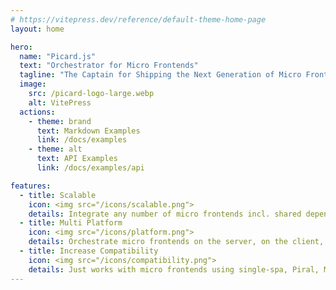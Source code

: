 ```yaml
---
# https://vitepress.dev/reference/default-theme-home-page
layout: home

hero:
  name: "Picard.js"
  text: "Orchestrator for Micro Frontends"
  tagline: "The Captain for Shipping the Next Generation of Micro Frontends Federation and Beyond"
  image:
    src: /picard-logo-large.webp
    alt: VitePress
  actions:
    - theme: brand
      text: Markdown Examples
      link: /docs/examples
    - theme: alt
      text: API Examples
      link: /docs/examples/api

features:
  - title: Scalable
    icon: <img src="/icons/scalable.png">
    details: Integrate any number of micro frontends incl. shared dependencies and other resources.
  - title: Multi Platform
    icon: <img src="/icons/platform.png">
    details: Orchestrate micro frontends on the server, on the client, and in native apps.
  - title: Increase Compatibility
    icon: <img src="/icons/compatibility.png">
    details: Just works with micro frontends using single-spa, Piral, Module Federation and Native Federation.
---
```


<style>
:root {
  --vp-home-hero-name-color: transparent;
  --vp-home-hero-name-background: linear-gradient(120deg, #ff007f 30%, #41d1ff);
  --vp-home-hero-image-background-image: linear-gradient(-45deg, #ff007f 50%, #47caff 50%);
  --vp-home-hero-image-filter: blur(44px);
  --vp-c-default-soft: transparent;
}

@media (min-width: 640px) {
  :root {
    --vp-home-hero-image-filter: blur(56px);
  }
}

@media (min-width: 960px) {
  :root {
    --vp-home-hero-image-filter: blur(68px);
  }
}
</style>
